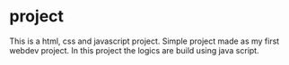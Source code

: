 # project
This is a html, css and javascript project. Simple project made as my first webdev project. In this project the logics are build using java script.
